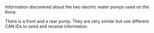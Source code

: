 Information discovered about the two electric water pumps used on the Kona.

There is a front and a rear pump. 
They are very similar but use different CAN IDs to send and receive information.
